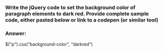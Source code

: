 ### Write the jQuery code to set the background color of paragraph elements to dark red. Provide complete sample code, either pasted below or link to a codepen (or similar tool)

### Answer:
$("p").css("background-color", "darkred")